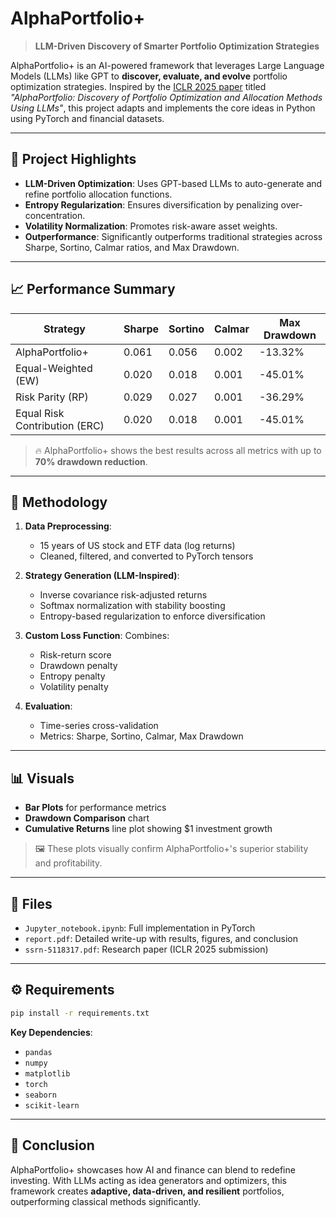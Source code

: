 
# AlphaPortfolio+

> **LLM-Driven Discovery of Smarter Portfolio Optimization Strategies**

AlphaPortfolio+ is an AI-powered framework that leverages Large Language Models (LLMs) like GPT to **discover, evaluate, and evolve** portfolio optimization strategies. Inspired by the [ICLR 2025 paper](file:///C:/Users/vansh/OneDrive/Desktop/AlphaPortfolio+/ssrn-5118317.pdf) titled *"AlphaPortfolio: Discovery of Portfolio Optimization and Allocation Methods Using LLMs"*, this project adapts and implements the core ideas in Python using PyTorch and financial datasets.

---

## 🚀 Project Highlights

- **LLM-Driven Optimization**: Uses GPT-based LLMs to auto-generate and refine portfolio allocation functions.
- **Entropy Regularization**: Ensures diversification by penalizing over-concentration.
- **Volatility Normalization**: Promotes risk-aware asset weights.
- **Outperformance**: Significantly outperforms traditional strategies across Sharpe, Sortino, Calmar ratios, and Max Drawdown.

---

## 📈 Performance Summary

| Strategy              | Sharpe | Sortino | Calmar | Max Drawdown |
|-----------------------|--------|---------|--------|---------------|
| AlphaPortfolio+       | 0.061  | 0.056   | 0.002  | -13.32%       |
| Equal-Weighted (EW)   | 0.020  | 0.018   | 0.001  | -45.01%       |
| Risk Parity (RP)      | 0.029  | 0.027   | 0.001  | -36.29%       |
| Equal Risk Contribution (ERC) | 0.020  | 0.018   | 0.001  | -45.01%       |

> 🔥 AlphaPortfolio+ shows the best results across all metrics with up to **70% drawdown reduction**.

---

## 🧠 Methodology

1. **Data Preprocessing**:
   - 15 years of US stock and ETF data (log returns)
   - Cleaned, filtered, and converted to PyTorch tensors

2. **Strategy Generation (LLM-Inspired)**:
   - Inverse covariance risk-adjusted returns
   - Softmax normalization with stability boosting
   - Entropy-based regularization to enforce diversification

3. **Custom Loss Function**:
   Combines:
   - Risk-return score
   - Drawdown penalty
   - Entropy penalty
   - Volatility penalty

4. **Evaluation**:
   - Time-series cross-validation
   - Metrics: Sharpe, Sortino, Calmar, Max Drawdown

---

## 📊 Visuals

- **Bar Plots** for performance metrics
- **Drawdown Comparison** chart
- **Cumulative Returns** line plot showing $1 investment growth

> 🖼️ These plots visually confirm AlphaPortfolio+'s superior stability and profitability.

---

## 📁 Files

- `Jupyter_notebook.ipynb`: Full implementation in PyTorch
- `report.pdf`: Detailed write-up with results, figures, and conclusion
- `ssrn-5118317.pdf`: Research paper (ICLR 2025 submission)

---

## ⚙️ Requirements

```bash
pip install -r requirements.txt
```

**Key Dependencies**:
- `pandas`
- `numpy`
- `matplotlib`
- `torch`
- `seaborn`
- `scikit-learn`

---

## 📌 Conclusion

AlphaPortfolio+ showcases how AI and finance can blend to redefine investing. With LLMs acting as idea generators and optimizers, this framework creates **adaptive, data-driven, and resilient** portfolios, outperforming classical methods significantly.
